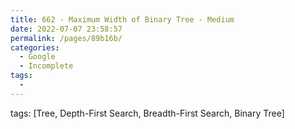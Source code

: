 ```yaml
---
title: 662 - Maximum Width of Binary Tree - Medium
date: 2022-07-07 23:58:57
permalink: /pages/89b16b/
categories:
  - Google
  - Incomplete
tags:
  - 
---
```

tags: [Tree, Depth-First Search, Breadth-First Search, Binary Tree]